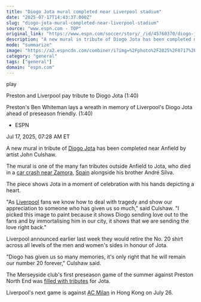 ```yaml
---
title: "Diogo Jota mural completed near Liverpool stadium"
date: "2025-07-17T14:43:37.000Z"
slug: "diogo-jota-mural-completed-near-liverpool-stadium"
source: "www.espn.com - TOP"
original_link: "https://www.espn.com/soccer/story/_/id/45760370/diogo-jota-immortalised-mural-completed-liverpool"
description: "A new mural in tribute of Diogo Jota has been completed near Anfield by artist John Culshaw."
mode: "summarize"
image: "https://a2.espncdn.com/combiner/i?img=%2Fphoto%2F2025%2F0717%2Fr1520172_1296x729_16%2D9.jpg"
category: "general"
tags: ["general"]
domain: "espn.com"
---
```

<div id="readability-page-1" class="page"><div data-video="watch,640,360,45732234" data-cerebro-id="6873eea7f9cb241c51c4f780" data-title="Preston and Liverpool pay tribute to Diogo Jota" data-source="espn"><div><picture><source srcset="https://a.espncdn.com/combiner/i?img=%2Fmedia%2Fmotion%2F2025%2F0713%2Fdm_250713_COM_SOC_News_Preston_and_Liverpool_pay_tribute_to_Diogo_Jota_GLOBAL_20250713%2Fdm_250713_COM_SOC_News_Preston_and_Liverpool_pay_tribute_to_Diogo_Jota_GLOBAL_20250713.jpg&amp;w=943&amp;h=530&amp;cquality=80&amp;format=jpg" media="(min-width: 376px)"><source srcset="https://a.espncdn.com/combiner/i?img=%2Fmedia%2Fmotion%2F2025%2F0713%2Fdm_250713_COM_SOC_News_Preston_and_Liverpool_pay_tribute_to_Diogo_Jota_GLOBAL_20250713%2Fdm_250713_COM_SOC_News_Preston_and_Liverpool_pay_tribute_to_Diogo_Jota_GLOBAL_20250713.jpg&amp;w=375&amp;cquality=80, https://a.espncdn.com/combiner/i?img=%2Fmedia%2Fmotion%2F2025%2F0713%2Fdm_250713_COM_SOC_News_Preston_and_Liverpool_pay_tribute_to_Diogo_Jota_GLOBAL_20250713%2Fdm_250713_COM_SOC_News_Preston_and_Liverpool_pay_tribute_to_Diogo_Jota_GLOBAL_20250713.jpg&amp;w=750&amp;cquality=40&amp;format=jpg 2x" media="(max-width: 375px)"></picture><p><span data-id="45732234">play</span></p></div><figcaption><div><p><span>Preston and Liverpool pay tribute to Diogo Jota (1:40)</span></p><p>Preston's Ben Whiteman lays a wreath in memory of Liverpool's Diogo Jota ahead of preseason friendly. (1:40)</p></div></figcaption></div><div><div><ul><li><p>ESPN</p></li></ul><p><span>Jul 17, 2025, 07:28 AM ET</span></p></div><p>A new mural in tribute of <a data-player-guid="17b5c580-27ed-5ffd-209f-f4530e010831" href="http://espn.com/soccer/player/_/id/208133/diogo-jota">Diogo Jota</a> has been completed near Anfield by artist John Culshaw.</p><p>The mural is one of the many fan tributes outside Anfield to Jota, who died in a <a href="https://www.espn.com/football/story?_slug_=liverpool-forward-diogo-jota-brother-die-car-crash-civil-guard&amp;id=45654499" target="_blank">car crash near Zamora</a>, <a data-clubhouse-guid="99314f68-1c92-218b-b02b-67c50ff9bc3a" href="https://www.espn.com/soccer/team?id=164">Spain</a> alongside his brother André Silva.</p><p>The piece shows Jota in a moment of celebration with his hands depicting a heart.</p><p>"As <a data-clubhouse-guid="a47fbcec-c948-cf4c-9e41-3dfa37588c9c" href="https://www.espn.com/soccer/team?id=364">Liverpool</a> fans we know how to deal with tragedy and show our appreciation to someone who has given us so much," said Culshaw. "I picked this image to paint because it shows Diogo sending love out to the fans and by immortalising him in our city, it shows that we are sending the love right back."</p><p>Liverpool announced earlier last week they would retire the No. 20 shirt across all levels of the men and women's sides in honour of Jota.</p><p>"Diogo has given us so many memories, it's only right that he will remain our number 20 forever," Culshaw said.</p><p>The Merseyside club's first preseason game of the summer against Preston North End was <a href="https://www.espn.com/football/story/_/id/45729209/diogo-jota-arne-slot-liverpool-preston-north-end-tribute" target="_blank">filled with tributes</a> for Jota.</p><p>Liverpool's next game is against <a data-clubhouse-guid="7ca4fb35-d78e-49f0-67fe-7fa95588e28d" href="https://www.espn.com/soccer/team?id=103">AC Milan</a> in Hong Kong on July 26.</p>
</div></div>
